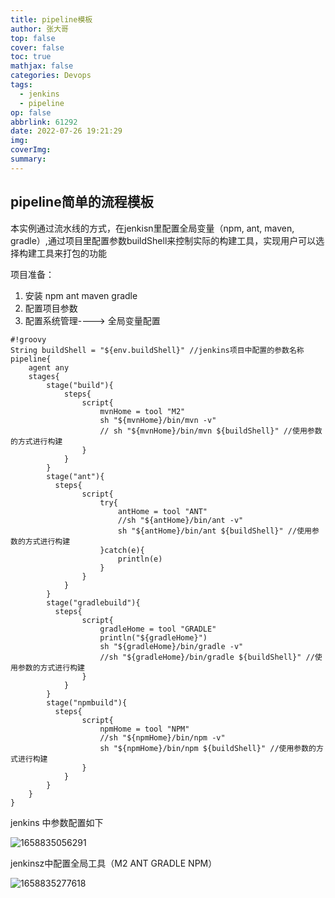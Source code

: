 ```yaml
---
title: pipeline模板
author: 张大哥
top: false
cover: false
toc: true
mathjax: false
categories: Devops
tags:
  - jenkins
  - pipeline
op: false
abbrlink: 61292
date: 2022-07-26 19:21:29
img:
coverImg:
summary:
---
```





## pipeline简单的流程模板

本实例通过流水线的方式，在jenkisn里配置全局变量（npm, ant, maven, gradle）,通过项目里配置参数buildShell来控制实际的构建工具，实现用户可以选择构建工具来打包的功能

项目准备：

1. 安装 npm ant maven gradle
2. 配置项目参数
3. 配置系统管理----> 全局变量配置

```
#!groovy
String buildShell = "${env.buildShell}" //jenkins项目中配置的参数名称
pipeline{
    agent any
    stages{
        stage("build"){
            steps{
                script{
                    mvnHome = tool "M2"
                    sh "${mvnHome}/bin/mvn -v"
                    // sh "${mvnHome}/bin/mvn ${buildShell}" //使用参数的方式进行构建
                }
            }
        }
        stage("ant"){
          steps{
                script{
                    try{
                        antHome = tool "ANT"
                        //sh "${antHome}/bin/ant -v"
                        sh "${antHome}/bin/ant ${buildShell}" //使用参数的方式进行构建
                    }catch(e){
                        println(e)
                    }
                }
            }
        }
        stage("gradlebuild"){
          steps{
                script{
                    gradleHome = tool "GRADLE"
                    println("${gradleHome}")
                    sh "${gradleHome}/bin/gradle -v"
                    //sh "${gradleHome}/bin/gradle ${buildShell}" //使用参数的方式进行构建
                }
            }
        } 
        stage("npmbuild"){
          steps{
                script{
                    npmHome = tool "NPM"
                    //sh "${npmHome}/bin/npm -v"
                    sh "${npmHome}/bin/npm ${buildShell}" //使用参数的方式进行构建
                }
            }
        }
    }
}

```

jenkins 中参数配置如下

![1658835056291](https://zhangtq-blog.oss-cn-hangzhou.aliyuncs.com/content_picture/1658835056291.png)

jenkinsz中配置全局工具（M2 ANT GRADLE NPM）

![1658835277618](https://zhangtq-blog.oss-cn-hangzhou.aliyuncs.com/content_picture/1658835277618.png)

